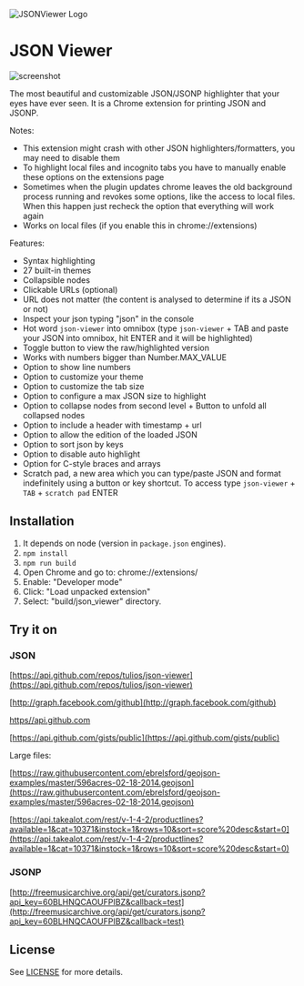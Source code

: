 ![JSONViewer Logo](https://raw.githubusercontent.com/tulios/json-viewer/master/logo.png)

# JSON Viewer

![screenshot](https://raw.githubusercontent.com/tulios/json-viewer/master/screenshot.png)

The most beautiful and customizable JSON/JSONP highlighter that your eyes have ever seen. It is a Chrome extension for printing JSON and JSONP.

Notes:

* This extension might crash with other JSON highlighters/formatters, you may need to disable them
* To highlight local files and incognito tabs you have to manually enable these options on the extensions page
* Sometimes when the plugin updates chrome leaves the old background process running and revokes some options, like the access to local files. When this happen just recheck the option that everything will work again
* Works on local files (if you enable this in chrome://extensions)

Features:

* Syntax highlighting
* 27 built-in themes
* Collapsible nodes
* Clickable URLs (optional)
* URL does not matter (the content is analysed to determine if its a JSON or not)
* Inspect your json typing "json" in the console
* Hot word `json-viewer` into omnibox (type `json-viewer` + TAB and paste your JSON into omnibox, hit ENTER and it will be highlighted)
* Toggle button to view the raw/highlighted version
* Works with numbers bigger than Number.MAX_VALUE
* Option to show line numbers
* Option to customize your theme
* Option to customize the tab size
* Option to configure a max JSON size to highlight
* Option to collapse nodes from second level + Button to unfold all collapsed nodes
* Option to include a header with timestamp + url
* Option to allow the edition of the loaded JSON
* Option to sort json by keys
* Option to disable auto highlight
* Option for C-style braces and arrays
* Scratch pad, a new area which you can type/paste JSON and format indefinitely using a button or key shortcut. To access type `json-viewer` + `TAB` + `scratch pad` ENTER

## Installation

  1. It depends on node (version in `package.json` engines).
  2. `npm install`
  3. `npm run build`
  4. Open Chrome and go to: chrome://extensions/
  5. Enable: "Developer mode"
  6. Click: "Load unpacked extension"
  7. Select: "build/json_viewer" directory.

## Try it on

### JSON

  [https://api.github.com/repos/tulios/json-viewer](https://api.github.com/repos/tulios/json-viewer)

  [http://graph.facebook.com/github](http://graph.facebook.com/github)

  [https//api.github.com](https://api.github.com)

  [https://api.github.com/gists/public](https://api.github.com/gists/public)

  Large files:

  [https://raw.githubusercontent.com/ebrelsford/geojson-examples/master/596acres-02-18-2014.geojson](https://raw.githubusercontent.com/ebrelsford/geojson-examples/master/596acres-02-18-2014.geojson)

  [https://api.takealot.com/rest/v-1-4-2/productlines?available=1&cat=10371&instock=1&rows=10&sort=score%20desc&start=0](https://api.takealot.com/rest/v-1-4-2/productlines?available=1&cat=10371&instock=1&rows=10&sort=score%20desc&start=0)

### JSONP

  [http://freemusicarchive.org/api/get/curators.jsonp?api_key=60BLHNQCAOUFPIBZ&callback=test](http://freemusicarchive.org/api/get/curators.jsonp?api_key=60BLHNQCAOUFPIBZ&callback=test)

## License

See [LICENSE](https://github.com/tulios/json-viewer/blob/master/LICENSE) for more details.
